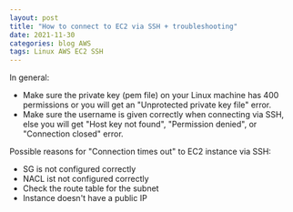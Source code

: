 ```yaml
---
layout: post
title: "How to connect to EC2 via SSH + troubleshooting"
date: 2021-11-30
categories: blog AWS
tags: Linux AWS EC2 SSH
---
```

In general:
* Make sure the private key (pem file) on your Linux machine has 400 permissions or you will get an "Unprotected private key file" error.
* Make sure the username is given correctly when connecting via SSH, else you will get "Host key not found", "Permission denied", or "Connection closed" error.

Possible reasons for "Connection times out" to EC2 instance via SSH:
* SG is not configured correctly
* NACL ist not configured correctly
* Check the route table for the subnet
* Instance doesn't have a public IP
